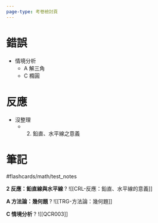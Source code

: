 ```yaml
---
page-type: 考卷檢討頁
---
```

# 錯誤
- 情境分析
	- A 解三角
	- C 橢圓
# 反應
- 沒整理
	- 2. 鉛直、水平線之意義

# 筆記
#flashcards/math/test_notes 

**2 反應：鉛直線與水平線**
?
![[CRL-反應：鉛直、水平線的意義]]
<!--SR:!2024-07-07,1,130-->

**A 方法論：幾何題**
?
![[TRG-方法論：幾何題]]
<!--SR:!2024-07-07,2,150-->

**C 情境分析**
?
![[QCR003]]
<!--SR:!2024-07-07,2,150-->